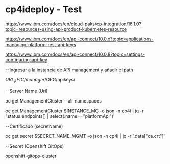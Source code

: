# cp4ideploy - Test

https://www.ibm.com/docs/en/cloud-paks/cp-integration/16.1.0?topic=resources-using-api-product-kubernetes-resource

https://www.ibm.com/docs/en/api-connect/10.0.x?topic=applications-managing-platform-rest-api-keys

https://www.ibm.com/docs/en/api-connect/10.0.8?topic=settings-configuring-api-key

--Ingresar a la instancia de API management  y añadir el path

$URL_APIC/manager/$ORG/apikeys/

--Server Name (Uri)

oc get ManagementCluster --all-namespaces

oc get ManagementCluster $INSTANCE_MC -o json -n cp4i | jq -r '.status.endpoints[] | select(.name=="platformApi")'


--Certificado (secretName)

oc get secret $SECRET_NAME_MGMT -o json -n cp4i | jq -r '.data["ca.crt"]'

--Secret (Openshift GitOps)

openshift-gitops-cluster